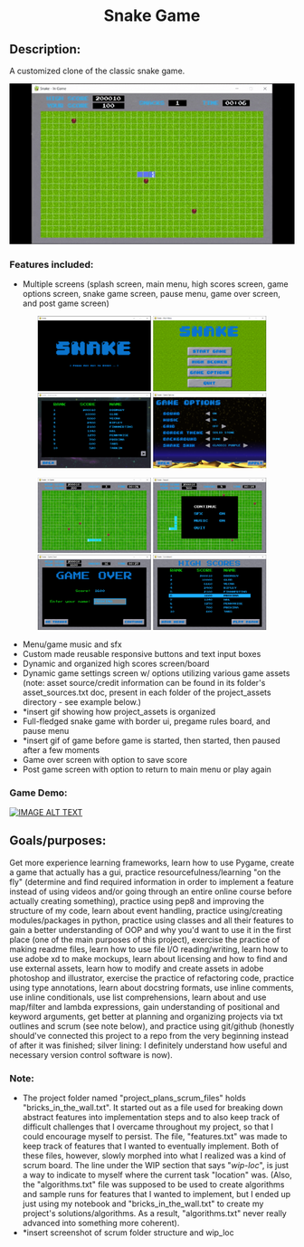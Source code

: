 <h1 align='center'>Snake Game</h1>


<h2>Description:</h2>

A customized clone of the classic snake game.

![](screenshots_and_gifs/snake_game_screen_playing_game_demonstration.gif)


<h3>Features included:</h3>

- Multiple screens (splash screen, main menu, high scores screen, game options screen, snake game screen, pause menu, 
game over screen, and post game screen)

<p align="center">
  <img src="screenshots_and_gifs/splash_screen.PNG" width="200" />
  <img src="screenshots_and_gifs/main_menu_screen.PNG" width="200" /> 
  <img src="screenshots_and_gifs/high_scores_screen.PNG" width="200" />
  <img src="screenshots_and_gifs/game_options_screen.PNG" width="200" />
</p>

<p align="center">
  <img src="screenshots_and_gifs/snake_game_screen.PNG" width="200" />
  <img src="screenshots_and_gifs/pause_menu_screen.PNG" width="200" /> 
  <img src="screenshots_and_gifs/game_over_screen.PNG" width="200" />
  <img src="screenshots_and_gifs/post_game_screen_scoreboard.PNG" width="200" />
</p>

- Menu/game music and sfx
- Custom made reusable responsive buttons and text input boxes
- Dynamic and organized high scores screen/board
- Dynamic game settings screen w/ options utilizing various game assets (note: asset source/credit information can be 
found in its folder's asset_sources.txt doc, present in each folder of the project_assets directory - see example 
below.)
- *insert gif showing how project_assets is organized
- Full-fledged snake game with border ui, pregame rules board, and pause menu
- *insert gif of game before game is started, then started, then paused after a few moments
- Game over screen with option to save score
- Post game screen with option to return to main menu or play again


<h3>Game Demo:</h3>

[![IMAGE ALT TEXT](http://img.youtube.com/vi/wnLGdalz9Tc/0.jpg)](http://www.youtube.com/watch?v=wnLGdalz9Tc "Over-Engineered Snake Project using Python and Pygame (Demo)")


<h2>Goals/purposes:</h2>

Get more experience learning frameworks, learn how to use Pygame, create a game that actually has a gui, practice 
resourcefulness/learning "on the fly" (determine and find required information in order to implement a feature 
instead of using videos and/or going through an entire online course before actually creating something), practice 
using pep8 and improving the structure of my code, learn about event handling, practice using/creating modules/packages 
in python, practice using classes and all their features to gain a better understanding of OOP and why you'd want to 
use it in the first place (one of the main purposes of this project), exercise the practice of making readme files, 
learn how to use file I/O reading/writing, learn how to use adobe xd to make mockups, learn about licensing and how to 
find and use external assets, learn how to modify and create assets in adobe photoshop and illustrator, exercise the 
practice of refactoring code, practice using type annotations, learn about docstring formats, use inline comments, use 
inline conditionals, use list comprehensions, learn about and use map/filter and lambda expressions, gain understanding 
of positional and keyword arguments, get better at planning and organizing projects via txt outlines and scrum 
(see note below), and practice using git/github (honestly should've connected this project to a repo 
from the very beginning instead of after it was finished; silver lining: I definitely understand how useful and 
necessary version control software is now).


<h3>Note:</h3>

- The project folder named "project_plans_scrum_files" holds "bricks_in_the_wall.txt". It started out as a file used 
for breaking down abstract features into implementation steps and to also keep track of difficult challenges that I 
overcame throughout my project, so that I could encourage myself to persist. The file, "features.txt" was made to keep 
track of features that I wanted to eventually implement. Both of these files, however, slowly morphed into what I 
realized was a kind of scrum board. The line under the WIP section that says "_wip-loc_", is just a way to indicate to 
myself where the current task "location" was. (Also, the "algorithms.txt" file was supposed to be used to create 
algorithms and sample runs for features that I wanted to implement, but I ended up just using my notebook and 
"bricks_in_the_wall.txt" to create my project's solutions/algorithms. As a result, "algorithms.txt" never really 
advanced into something more coherent).
- *insert screenshot of scrum folder structure and wip_loc
